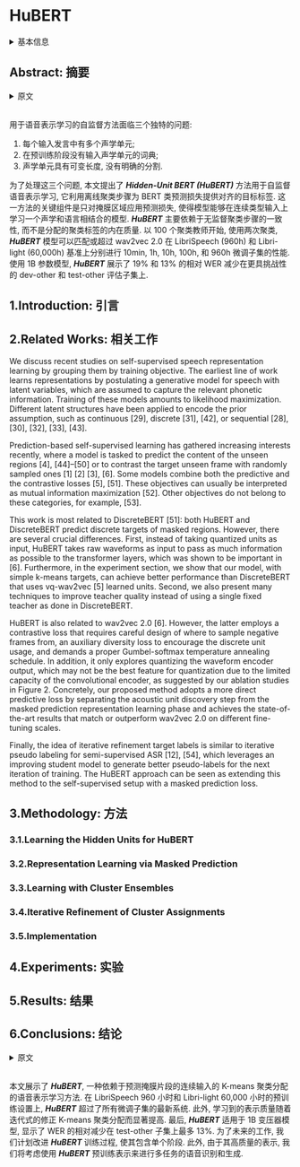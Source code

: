 # HuBERT

<details>
<summary>基本信息</summary>

- 标题: "HuBERT: Self-Supervised Speech Representation Learning by Masked Prediction of Hidden Units"
- 作者: 
  - 01 Wei-Ning Hsu
  - 02 Benjamin Bolte
  - 03 Yao-Hung Hubert Tsai
  - 04 Kushal Lakhotia
  - 05 Ruslan Salakhutdinov
  - 06 Abdelrahman Mohamed
- 链接: 
  - [ArXiv](https://arxiv.org/abs/2106.07447)
  - [Publication](https://doi.org/10.1109/TASLP.2021.3122291)
  - [Github](https://github.com/facebookresearch/fairseq/tree/main/examples/hubert)
  - [Demo]()
- 文件: 
  - [ArXiv] #TODO
  - [Publication] #TODO

</details>

## Abstract: 摘要

<details>
<summary>原文</summary>

Self-supervised approaches for speech representation learning are challenged by three unique problems: 
(1) there are multiple sound units in each input utterance, 
(2) there is no lexicon of input sound units during the pre-training phase, 
(3) sound units have variable lengths with no explicit segmentation. 

To deal with these three problems, we propose the ***Hidden-Unit BERT (HuBERT)*** approach for self-supervised speech representation learning, which utilizes an offline clustering step to provide aligned target labels for a BERT-like prediction loss. 
A key ingredient of our approach is applying the prediction loss over the masked regions only, which forces the model to learn a combined acoustic and language model over the continuous inputs. 
***HuBERT*** relies primarily on the consistency of the unsupervised clustering step rather than the intrinsic quality of the assigned cluster labels. 
Starting with a simple k-means teacher of 100 clusters, and using two iterations of clustering, the ***HuBERT*** model either matches or improves upon the state-of-the-art wav2vec 2.0 performance on the Librispeech (960h) and Libri-light (60,000h) benchmarks with 10min, 1h, 10h, 100h, and 960h fine-tuning subsets. 
Using a 1B parameter model, ***HuBERT*** shows up to 19% and 13% relative WER reduction on the more challenging dev-other and test-other evaluation subsets.
 OpenSource: https://github.com/pytorch/fairseq/tree/master/examples/hubert

</details>
<br>

用于语音表示学习的自监督方法面临三个独特的问题:
1. 每个输入发言中有多个声学单元;
2. 在预训练阶段没有输入声学单元的词典;
3. 声学单元具有可变长度, 没有明确的分割.

为了处理这三个问题, 本文提出了 ***Hidden-Unit BERT (HuBERT)*** 方法用于自监督语音表示学习, 它利用离线聚类步骤为 BERT 类预测损失提供对齐的目标标签.
这一方法的关键组件是只对掩膜区域应用预测损失, 使得模型能够在连续类型输入上学习一个声学和语言相结合的模型.
***HuBERT*** 主要依赖于无监督聚类步骤的一致性, 而不是分配的聚类标签的内在质量.
以 100 个聚类教师开始, 使用两次聚类, ***HuBERT*** 模型可以匹配或超过 wav2vec 2.0 在 LibriSpeech (960h) 和 Libri-light (60,000h) 基准上分别进行 10min, 1h, 10h, 100h, 和 960h 微调子集的性能.
使用 1B 参数模型, ***HuBERT*** 展示了 19% 和 13% 的相对 WER 减少在更具挑战性的 dev-other 和 test-other 评估子集上.

## 1.Introduction: 引言

## 2.Related Works: 相关工作

We discuss recent studies on self-supervised speech representation learning by grouping them by training objective.
The earliest line of work learns representations by postulating a generative model for speech with latent variables, which are assumed to capture the relevant phonetic information.
Training of these models amounts to likelihood maximization.
Different latent structures have been applied to encode the prior assumption, such as continuous [29], discrete [31], [42], or sequential [28], [30], [32], [33], [43].

Prediction-based self-supervised learning has gathered increasing interests recently, where a model is tasked to predict the content of the unseen regions [4], [44]–[50] or to contrast the target unseen frame with randomly sampled ones [1] [2] [3], [6].
Some models combine both the predictive and the contrastive losses [5], [51].
These objectives can usually be interpreted as mutual information maximization [52].
Other objectives do not belong to these categories, for example, [53].

This work is most related to DiscreteBERT [51]: both HuBERT and DiscreteBERT predict discrete targets of masked regions.
However, there are several crucial differences.
First, instead of taking quantized units as input, HuBERT takes raw waveforms as input to pass as much information as possible to the transformer layers, which was shown to be important in [6].
Furthermore, in the experiment section, we show that our model, with simple k-means targets, can achieve better performance than DiscreteBERT that uses vq-wav2vec [5] learned units.
Second, we also present many techniques to improve teacher quality instead of using a single fixed teacher as done in DiscreteBERT.

HuBERT is also related to wav2vec 2.0 [6].
However, the latter employs a contrastive loss that requires careful design of where to sample negative frames from, an auxiliary diversity loss to encourage the discrete unit usage, and demands a proper Gumbel-softmax temperature annealing schedule.
In addition, it only explores quantizing the waveform encoder output, which may not be the best feature for quantization due to the limited capacity of the convolutional encoder, as suggested by our ablation studies in Figure 2.
Concretely, our proposed method adopts a more direct predictive loss by separating the acoustic unit discovery step from the masked prediction representation learning phase and achieves the state-of-the-art results that match or outperform wav2vec 2.0 on different fine-tuning scales.

Finally, the idea of iterative refinement target labels is similar to iterative pseudo labeling for semi-supervised ASR [12], [54], which leverages an improving student model to generate better pseudo-labels for the next iteration of training.
The HuBERT approach can be seen as extending this method to the self-supervised setup with a masked prediction loss.

## 3.Methodology: 方法

### 3.1.Learning the Hidden Units for HuBERT

### 3.2.Representation Learning via Masked Prediction

### 3.3.Learning with Cluster Ensembles

### 3.4.Iterative Refinement of Cluster Assignments

### 3.5.Implementation

## 4.Experiments: 实验

## 5.Results: 结果

## 6.Conclusions: 结论

<details>
<summary>原文</summary>

This paper presents ***HuBERT***, a speech representation learning approach that relies on predicting K-means cluster assignments of masked segments of continuous input.
On both the Librispeech 960 hours and the 60,000 hours Libri-light pre-training setups, ***HuBERT*** matches or outperforms the state-of-the-art systems over all fine-tuning subsets of 10mins, 1h, 10h, 100h, and 960h.
Furthermore, the learned representation quality improves dramatically with iteratively refining K-means cluster assignments using learned latent representations for a previous iteration.
Finally, ***HuBERT*** scales well to a 1B transformer model showing a relative reduction in WER of up to 13% on the test-other subset.
For future work, we plan to improve the ***HuBERT*** training procedure to consist of a single phase.
Furthermore, given the high quality of its representations, we will consider using ***HuBERT*** pre-trained representations for multiple downstream recognition and generation tasks beyond ASR.

</details>
<br>

本文展示了 ***HuBERT***, 一种依赖于预测掩膜片段的连续输入的 K-means 聚类分配的语音表示学习方法.
在 LibriSpeech 960 小时和 Libri-light 60,000 小时的预训练设置上, ***HuBERT*** 超过了所有微调子集的最新系统.
此外, 学习到的表示质量随着迭代式的修正 K-means 聚类分配而显著提高.
最后, ***HuBERT*** 适用于 1B 变压器模型, 显示了 WER 的相对减少在 test-other 子集上最多 13%.
为了未来的工作, 我们计划改进 ***HuBERT*** 训练过程, 使其包含单个阶段.
此外, 由于其高质量的表示, 我们将考虑使用 ***HuBERT*** 预训练表示来进行多任务的语音识别和生成.
